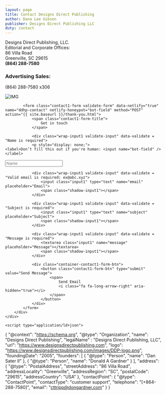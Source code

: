 ```yaml
---
layout: page
title: Contact Designs Direct Publishing
author: Dana Lee Gibson
publisher: Designs Direct Publishing LLC
duty: contact
---
```


Designs Direct Publishing, LLC.<br>
Editorial and Corporate Offices:<br>
86 Villa Road<br>
Greenville, SC 29615<br>
**(864) 288-7580**


### Advertising Sales:
(864) 288-7580 x306




<div class="contact1">
		<div class="container-contact1">
			<div class="contact1-pic js-tilt" data-tilt>
				<img src="{{ site.url }}/contact-form/images/img-01.png" alt="IMG">
			</div>

			<form class="contact1-form validate-form" data-netlify="true" name="ddhp-contact" netlify-honeypot="bot-field" method="POST" action="{{ site.baseurl }}/thank-you.html">
				<span class="contact1-form-title">
					Get in touch
				</span>

				<div class="wrap-input1 validate-input" data-validate = "Name is required">
				<p style="display: none;">
	<label>Don’t fill this out if you're human: <input name="bot-field" /></label>
</p>
					<input class="input1" type="text" name="name" placeholder="Name">
					<span class="shadow-input1"></span>
				</div>

				<div class="wrap-input1 validate-input" data-validate = "Valid email is required: ex@abc.xyz">
					<input class="input1" type="text" name="email" placeholder="Email">
					<span class="shadow-input1"></span>
				</div>

				<div class="wrap-input1 validate-input" data-validate = "Subject is required">
					<input class="input1" type="text" name="subject" placeholder="Subject">
					<span class="shadow-input1"></span>
				</div>

				<div class="wrap-input1 validate-input" data-validate = "Message is required">
					<textarea class="input1" name="message" placeholder="Message"></textarea>
					<span class="shadow-input1"></span>
				</div>

				<div class="container-contact1-form-btn">
					<button class="contact1-form-btn" type="submit" value="Send Message">
						<span>
							Send Email
							<i class="fa fa-long-arrow-right" aria-hidden="true"></i>
						</span>
					</button>
				</div>
			</form>
		</div>
	</div>

	<script type="application/ld+json">
 { "@context": "https://schema.org",
 "@type": "Organization",
 "name": "Designs Direct Publishing",
 "legalName" : "Designs Direct Publishing, LLC",
 "url": "https://www.designsdirectpublishing.com",
 "logo": "https://www.designsdirectpublishing.com/images/DDP-logo.png",
 "foundingDate": "2005",
 "founders": [
 {
 "@type": "Person",
 "name": "Dan Sater II"
 },
 {
 "@type": "Person",
 "name": "Donald A Gardner"
 } ],
 "address": {
 "@type": "PostalAddress",
 "streetAddress": "86 Villa Road",
 "addressLocality": "Greenville",
 "addressRegion": "SC",
 "postalCode": "29615",
 "addressCountry": "USA"
 },
 "contactPoint": {
 "@type": "ContactPoint",
 "contactType": "customer support",
 "telephone": "[+864-288-7580]",
 "email": "cttripp@dongardner.com"
 }
 }
</script>
